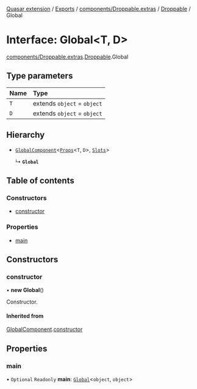 [Quasar extension](../index.md) / [Exports](../modules.md) / [components/Droppable.extras](../modules/components_Droppable_extras.md) / [Droppable](../modules/components_Droppable_extras.Droppable.md) / Global

# Interface: Global<T, D\>

[components/Droppable.extras](../modules/components_Droppable_extras.md).[Droppable](../modules/components_Droppable_extras.Droppable.md).Global

## Type parameters

| Name | Type |
| :------ | :------ |
| `T` | extends `object` = `object` |
| `D` | extends `object` = `object` |

## Hierarchy

- [`GlobalComponent`](components_api_misc.GlobalComponent.md)<[`Props`](components_Droppable_extras.Droppable.Props.md)<`T`, `D`\>, [`Slots`](components_Droppable_extras.Droppable.Slots.md)\>

  ↳ **`Global`**

## Table of contents

### Constructors

- [constructor](components_Droppable_extras.Droppable.Global.md#constructor)

### Properties

- [main](components_Droppable_extras.Droppable.Global.md#main)

## Constructors

### constructor

• **new Global**()

Constructor.

#### Inherited from

[GlobalComponent](components_api_misc.GlobalComponent.md).[constructor](components_api_misc.GlobalComponent.md#constructor)

## Properties

### main

• `Optional` `Readonly` **main**: [`Global`](components_Sortable_extras.Sortable.Global.md)<`object`, `object`\>
